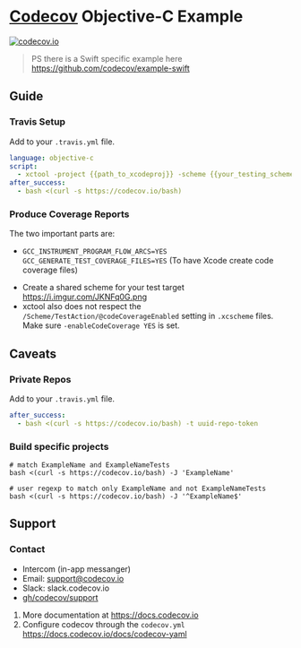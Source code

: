 # [Codecov][1] Objective-C Example
[![codecov.io](http://codecov.io/github/codecov/example-objc/branch/master/graphs/badge.svg)](http://codecov.io/github/codecov/example-objc)
> PS there is a Swift specific example here https://github.com/codecov/example-swift

## Guide
### Travis Setup

Add to your `.travis.yml` file.
```yml
language: objective-c
script: 
  - xctool -project {{path_to_xcodeproj}} -scheme {{your_testing_scheme}} build test -sdk iphonesimulator GCC_INSTRUMENT_PROGRAM_FLOW_ARCS=YES GCC_GENERATE_TEST_COVERAGE_FILES=YES
after_success:
  - bash <(curl -s https://codecov.io/bash)
```
### Produce Coverage Reports
The two important parts are:

- `GCC_INSTRUMENT_PROGRAM_FLOW_ARCS=YES GCC_GENERATE_TEST_COVERAGE_FILES=YES` (To have Xcode create code coverage files)
* Create a shared scheme for your test target https://i.imgur.com/JKNFq0G.png
* xctool also does not respect the `/Scheme/TestAction/@codeCoverageEnabled` setting in `.xcscheme` files. Make sure `-enableCodeCoverage YES` is set.
## Caveats
### Private Repos
Add to your `.travis.yml` file.
```yml
after_success:
  - bash <(curl -s https://codecov.io/bash) -t uuid-repo-token
```
### Build specific projects
```
# match ExampleName and ExampleNameTests
bash <(curl -s https://codecov.io/bash) -J 'ExampleName'

# user regexp to match only ExampleName and not ExampleNameTests
bash <(curl -s https://codecov.io/bash) -J '^ExampleName$'
```
## Support

### Contact
- Intercom (in-app messanger)
- Email: support@codecov.io
- Slack: slack.codecov.io
- [gh/codecov/support](https://github.com/codecov/support)

1. More documentation at https://docs.codecov.io
2. Configure codecov through the `codecov.yml`  https://docs.codecov.io/docs/codecov-yaml



[1]: https://codecov.io/
[2]: https://github.com/codecov/example-php/blob/master/.travis.yml#L15
[3]: https://github.com/codecov/example-php/blob/master/.travis.yml#L18
[4]: https://github.com/codecov/codecov-python

